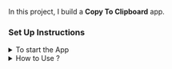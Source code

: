 In this project, I build a **Copy To Clipboard** app.

### Set Up Instructions

<details>
<summary>To start the App</summary>

- Go to `chrome://extensions/`
- On the Developer Mode
- Click on the `Load Unpacked` and Upload this folder.
</details>

<details>
<summary>How to Use ?</summary>

- Right click on any webpage that you need to copy the entire text.
- You noticed the `Copy Page Content` option in the popup
- Click on the `Copy To Context`. It copies all the text in webpage.

### Refer the below image

<br/>
<div style="text-align: center;">
    <img src="https://res.cloudinary.com/dxnwg4dyz/image/upload/v1677498114/Screenshot_2023-02-27_171119_l02uur.png" alt="copy to clipboard">
</div>
<br/>

</details>
